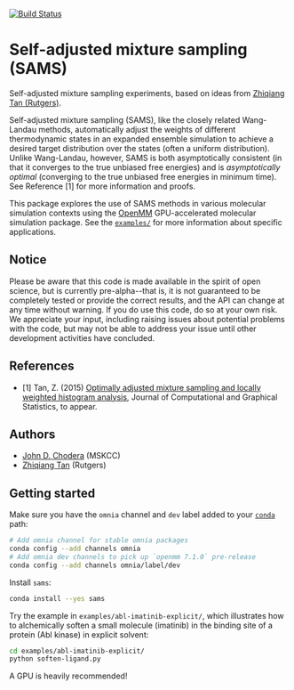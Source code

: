 [![Build Status](https://travis-ci.org/choderalab/sams.svg?branch=master)](https://travis-ci.org/choderalab/sams)

# Self-adjusted mixture sampling (SAMS)

Self-adjusted mixture sampling experiments, based on ideas from [Zhiqiang Tan (Rutgers)](http://stat.rutgers.edu/~ztan/).

Self-adjusted mixture sampling (SAMS), like the closely related Wang-Landau methods, automatically adjust the weights of different thermodynamic states in an expanded ensemble simulation to achieve a desired target distribution over the states (often a uniform distribution).
Unlike Wang-Landau, however, SAMS is both asymptotically consistent (in that it converges to the true unbiased free energies) and is *asymptotically optimal* (converging to the true unbiased free energies in minimum time).
See Reference [1] for more information and proofs.

This package explores the use of SAMS methods in various molecular simulation contexts using the [OpenMM](http://openmm.org) GPU-accelerated molecular simulation package.
See the [`examples/`](https://github.com/choderalab/sams/tree/master/examples) for more information about specific applications.

## Notice

Please be aware that this code is made available in the spirit of open science, but is currently pre-alpha--that is, it is not guaranteed to be completely tested or provide the correct results, and the API can change at any time without warning. If you do use this code, do so at your own risk. We appreciate your input, including raising issues about potential problems with the code, but may not be able to address your issue until other development activities have concluded.

## References
* [1] Tan, Z. (2015) [Optimally adjusted mixture sampling and locally weighted histogram analysis](http://www.stat.rutgers.edu/home/ztan/Publication/SAMS_redo4.pdf), Journal of Computational and Graphical Statistics, to appear.

## Authors
* [John D. Chodera](http://choderalab.org) (MSKCC)
* [Zhiqiang Tan](http://stat.rutgers.edu/home/ztan/) (Rutgers)

## Getting started

Make sure you have the `omnia` channel and `dev` label added to your [`conda`](http://conda.pydata.org/) path:
```bash
# Add omnia channel for stable omnia packages
conda config --add channels omnia
# Add omnia dev channels to pick up `openmm 7.1.0` pre-release
conda config --add channels omnia/label/dev
```
Install `sams`:
```bash
conda install --yes sams
```
Try the example in `examples/abl-imatinib-explicit/`, which illustrates how to alchemically soften a small molecule (imatinib) in the binding site of a protein (Abl kinase) in explicit solvent:
```bash
cd examples/abl-imatinib-explicit/
python soften-ligand.py
```
A GPU is heavily recommended!
